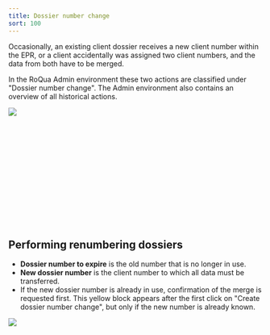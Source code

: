 ```yaml
---
title: Dossier number change
sort: 100
---
```


Occasionally, an existing client dossier receives a new client number within the EPR, or a client accidentally was assigned two client numbers, and the data from both have to be merged.

In the RoQua Admin environment these two actions are classified under "Dossier number change". The Admin environment also contains an overview of all historical actions.

<div style="height: 230px; overflow: hidden">
  <img src="/assets/images/screenshots/admin_dossier_epd_id_changes_index.png" />
</div>

## Performing renumbering dossiers

<ul>
   <li><strong>Dossier number to expire</strong> is the old number that is no longer in use.</li>
   <li><strong>New dossier number</strong> is the client number to which all data must be transferred.</li>
   <li>If the new dossier number is already in use, confirmation of the merge is requested first. This yellow block appears after the first click on "Create dossier number change", but only if the new number is already known. </li>
</ul>

<img src="/assets/images/screenshots/admin_dossier_epd_id_changes_merge_confirmation.png" />
